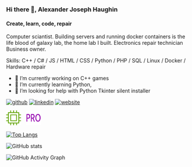 ### Hi there 👋, Alexander Joseph Haughin 
#### Create, learn, code, repair
Computer sciantist. Building servers and running docker containers is the life blood of galaxy lab, the home lab I built. Electronics repair technician Business owner.

Skills: C++ / C# / JS / HTML / CSS / Python / PHP / SQL / Linux / Docker / Hardware repair 

- 🔭 I’m currently working on C++ games 
- 🌱 I’m currently learning Python,  
- 🤔 I’m looking for help with Python Tkinter silent installer 


[<img src='https://cdn.jsdelivr.net/npm/simple-icons@3.0.1/icons/github.svg' alt='github' height='40'>](https://github.com/xander-codepunk)  [<img src='https://cdn.jsdelivr.net/npm/simple-icons@3.0.1/icons/linkedin.svg' alt='linkedin' height='40'>](https://www.linkedin.com/in/alexander-joseph-haughin-41a2441bb//)  [<img src='https://cdn.jsdelivr.net/npm/simple-icons@3.0.1/icons/icloud.svg' alt='website' height='40'>](www.simpletechsolutions.co.uk)  

<a href='https://docs.github.com/en/developers'><img src='https://raw.githubusercontent.com/acervenky/animated-github-badges/master/assets/devbadge.gif' width='40' height='40'></a> <a href='https://github.com/pricing'><img src='https://raw.githubusercontent.com/acervenky/animated-github-badges/master/assets/pro.gif' width='40' height='40'></a> 

[![Top Langs](https://github-readme-stats.vercel.app/api/top-langs/?username=xander-codepunk)](https://github.com/anuraghazra/github-readme-stats)

![GitHub stats](https://github-readme-stats.vercel.app/api?username=xander-codepunk&show_icons=true)  

![GitHub Activity Graph](https://activity-graph.herokuapp.com/graph?username=xander-codepunk)  

